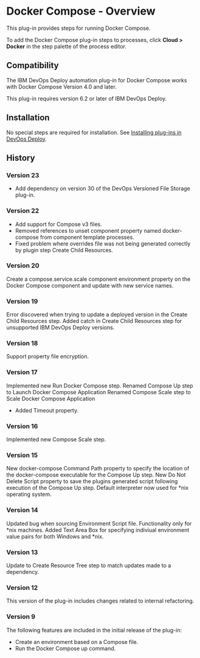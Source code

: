 
# Docker Compose - Overview

This plug-in provides steps for running Docker Compose.

To add the Docker Compose plug-in steps to processes, click **Cloud > Docker** in the step palette of the process editor.

## Compatibility

The IBM DevOps Deploy automation plug-in for Docker Compose works with Docker Compose Version 4.0 and later.

This plug-in requires version 6.2 or later of IBM DevOps Deploy.

## Installation

No special steps are required for installation. See [Installing plug-ins in DevOps Deploy](https://community.ibm.com/community/user/wasdevops/blogs/laurel-dickson-bull1/2022/06/13/install-plugins "Installing plug-ins in DevOps Deploy").

## History

### Version 23

* Add dependency on version 30 of the DevOps Versioned File Storage plug-in.

### Version 22

* Add support for Compose v3 files.
* Removed references to unset component property named docker-compose from component template processes.
* Fixed problem where overrides file was not being generated correctly by plugin step Create Child Resources.

### Version 20

Create a compose.service.scale component environment property on the Docker Compose component and update with new service names.

### Version 19

Error discovered when trying to update a deployed version in the Create Child Resources step. Added catch in Create Child Resources step for unsupported IBM DevOps Deploy versions.

### Version 18

Support property file encryption.

### Version 17

Implemented new Run Docker Compose step. Renamed Compose Up step to Launch Docker Compose Application Renamed Compose Scale step to Scale Docker Compose Application

* Added Timeout property.

### Version 16

Implemented new Compose Scale step.

### Version 15

New docker-compose Command Path property to specify the location of the docker-compose executable for the Compose Up step. New Do Not Delete Script property to save the plugins generated script following execution of the Compose Up step. Default interpreter now used for \*nix operating system.

### Version 14

Updated bug when sourcing Environment Script file. Functionality only for \*nix machines. Added Text Area Box for specifying indiviual environment value pairs for both Windows and \*nix.

### Version 13

Update to Create Resource Tree step to match updates made to a dependency.

### Version 12

This version of the plug-in includes changes related to internal refactoring.

### Version 9

The following features are included in the initial release of the plug-in:

* Create an environment based on a Compose file.
* Run the Docker Compose up command.
